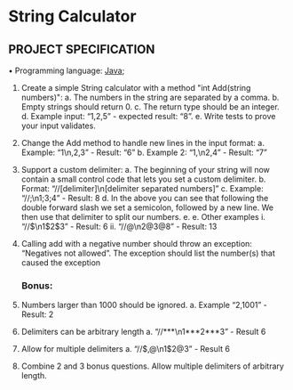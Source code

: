 # String Calculator

## PROJECT SPECIFICATION
• Programming language: [Java](https://www.oracle.com/java/);

1. Create a simple String calculator with a method "int Add(string numbers)":
   a. The numbers in the string are separated by a comma.
   b. Empty strings should return 0.
   c. The return type should be an integer.
   d. Example input: “1,2,5” - expected result: “8”.
   e. Write tests to prove your input validates.
2. Change the Add method to handle new lines in the input format:
   a. Example: “1\n,2,3” - Result: “6”
   b. Example 2: “1,\n2,4” - Result: “7”
3. Support a custom delimiter:
      a. The beginning of your string will now contain a small control code that lets you
      set a custom delimiter.
      b. Format: “//[delimiter]\n[delimiter separated numbers]”
      c. Example: “//;\n1;3;4” - Result: 8
      d. In the above you can see that following the double forward slash we set a
      semicolon, followed by a new line. We then use that delimiter to split our
      numbers.
      e. e. Other examples
      i. “//$\n1$2$3” - Result: 6
      ii. “//@\n2@3@8” - Result: 13
4. Calling add with a negative number should throw an exception: “Negatives not allowed”.
   The exception should list the number(s) that caused the exception

   ### Bonus:
5. Numbers larger than 1000 should be ignored.
   a. Example “2,1001” - Result: 2
6. Delimiters can be arbitrary length
   a. “//\*\*\*\n1\*\*\*2\*\*\*3” - Result 6
7. Allow for multiple delimiters
   a. “//$,@\n1$2@3” - Result 6
8. Combine 2 and 3 bonus questions. Allow multiple delimiters of arbitrary length.